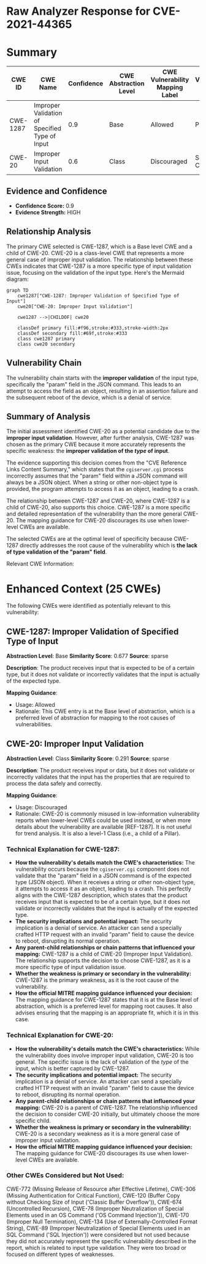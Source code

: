 # Raw Analyzer Response for CVE-2021-44365

# Summary
| CWE ID | CWE Name | Confidence | CWE Abstraction Level | CWE Vulnerability Mapping Label | CWE-Vulnerability Mapping Notes |
|---|---|---|---|---|---|
| CWE-1287 | Improper Validation of Specified Type of Input | 0.9 | Base | Allowed | Primary CWE |
| CWE-20 | Improper Input Validation | 0.6 | Class | Discouraged | Secondary Candidate |

## Evidence and Confidence

*   **Confidence Score:** 0.9
*   **Evidence Strength:** HIGH

## Relationship Analysis
The primary CWE selected is CWE-1287, which is a Base level CWE and a child of CWE-20. CWE-20 is a class-level CWE that represents a more general case of improper input validation. The relationship between these CWEs indicates that CWE-1287 is a more specific type of input validation issue, focusing on the validation of the input type.
Here's the Mermaid diagram:
```mermaid
graph TD
    cwe1287["CWE-1287: Improper Validation of Specified Type of Input"]
    cwe20["CWE-20: Improper Input Validation"]

    cwe1287 -->|CHILDOF| cwe20

    classDef primary fill:#f96,stroke:#333,stroke-width:2px
    classDef secondary fill:#69f,stroke:#333
    class cwe1287 primary
    class cwe20 secondary
```

## Vulnerability Chain
The vulnerability chain starts with the **improper validation** of the input type, specifically the "param" field in the JSON command. This leads to an attempt to access the field as an object, resulting in an assertion failure and the subsequent reboot of the device, which is a denial of service.

## Summary of Analysis
The initial assessment identified CWE-20 as a potential candidate due to the **improper input validation**. However, after further analysis, CWE-1287 was chosen as the primary CWE because it more accurately represents the specific weakness: the **improper validation of the *type* of input**.

The evidence supporting this decision comes from the "CVE Reference Links Content Summary," which states that the `cgiserver.cgi` process incorrectly assumes that the "param" field within a JSON command will always be a JSON object. When a string or other non-object type is provided, the program attempts to access it as an object, leading to a crash.

The relationship between CWE-1287 and CWE-20, where CWE-1287 is a child of CWE-20, also supports this choice. CWE-1287 is a more specific and detailed representation of the vulnerability than the more general CWE-20. The mapping guidance for CWE-20 discourages its use when lower-level CWEs are available.

The selected CWEs are at the optimal level of specificity because CWE-1287 directly addresses the root cause of the vulnerability which is **the lack of type validation of the "param" field**.

Relevant CWE Information:

# Enhanced Context (25 CWEs)
The following CWEs were identified as potentially relevant to this vulnerability:

## CWE-1287: Improper Validation of Specified Type of Input
**Abstraction Level**: Base
**Similarity Score**: 0.677
**Source**: sparse

**Description**:
The product receives input that is expected to be of a certain type, but it does not validate or incorrectly validates that the input is actually of the expected type.

**Mapping Guidance**:
- Usage: Allowed
- Rationale: This CWE entry is at the Base level of abstraction, which is a preferred level of abstraction for mapping to the root causes of vulnerabilities.

## CWE-20: Improper Input Validation
**Abstraction Level**: Class
**Similarity Score**: 0.291
**Source**: sparse

**Description**:
The product receives input or data, but it does
        not validate or incorrectly validates that the input has the
        properties that are required to process the data safely and
        correctly.

**Mapping Guidance**:
- Usage: Discouraged
- Rationale: CWE-20 is commonly misused in low-information vulnerability reports when lower-level CWEs could be used instead, or when more details about the vulnerability are available [REF-1287]. It is not useful for trend analysis. It is also a level-1 Class (i.e., a child of a Pillar).

### Technical Explanation for CWE-1287:
*   **How the vulnerability's details match the CWE's characteristics:** The vulnerability occurs because the `cgiserver.cgi` component does not validate that the "param" field in a JSON command is of the expected type (JSON object). When it receives a string or other non-object type, it attempts to access it as an object, leading to a crash. This perfectly aligns with the CWE-1287 description, which states that the product receives input that is expected to be of a certain type, but it does not validate or incorrectly validates that the input is actually of the expected type.
*   **The security implications and potential impact:** The security implication is a denial of service. An attacker can send a specially crafted HTTP request with an invalid "param" field to cause the device to reboot, disrupting its normal operation.
*   **Any parent-child relationships or chain patterns that influenced your mapping:** CWE-1287 is a child of CWE-20 (Improper Input Validation). The relationship supports the decision to choose CWE-1287, as it is a more specific type of input validation issue.
*   **Whether the weakness is primary or secondary in the vulnerability:** CWE-1287 is the primary weakness, as it is the root cause of the vulnerability.
*   **How the official MITRE mapping guidance influenced your decision:** The mapping guidance for CWE-1287 states that it is at the Base level of abstraction, which is a preferred level for mapping root causes. It also advises ensuring that the mapping is an appropriate fit, which it is in this case.

### Technical Explanation for CWE-20:
*   **How the vulnerability's details match the CWE's characteristics:** While the vulnerability does involve improper input validation, CWE-20 is too general. The specific issue is the lack of validation of the *type* of the input, which is better captured by CWE-1287.
*   **The security implications and potential impact:** The security implication is a denial of service. An attacker can send a specially crafted HTTP request with an invalid "param" field to cause the device to reboot, disrupting its normal operation.
*   **Any parent-child relationships or chain patterns that influenced your mapping:** CWE-20 is a parent of CWE-1287. The relationship influenced the decision to consider CWE-20 initially, but ultimately choose the more specific child.
*   **Whether the weakness is primary or secondary in the vulnerability:** CWE-20 is a secondary weakness as it is a more general case of improper input validation.
*   **How the official MITRE mapping guidance influenced your decision:** The mapping guidance for CWE-20 discourages its use when lower-level CWEs are available.

### Other CWEs Considered but Not Used:
CWE-772 (Missing Release of Resource after Effective Lifetime), CWE-306 (Missing Authentication for Critical Function), CWE-120 (Buffer Copy without Checking Size of Input ('Classic Buffer Overflow')), CWE-674 (Uncontrolled Recursion), CWE-78 (Improper Neutralization of Special Elements used in an OS Command ('OS Command Injection')), CWE-170 (Improper Null Termination), CWE-134 (Use of Externally-Controlled Format String), CWE-89 (Improper Neutralization of Special Elements used in an SQL Command ('SQL Injection')) were considered but not used because they did not accurately represent the specific vulnerability described in the report, which is related to input type validation. They were too broad or focused on different types of weaknesses.